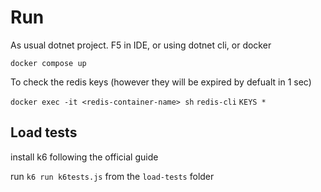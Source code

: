 # Run

As usual dotnet project. F5 in IDE, or using dotnet cli, or docker

`docker compose up`

To check the redis keys (however they will be expired by defualt in 1 sec)

`docker exec -it <redis-container-name> sh`
`redis-cli`
`KEYS *`

## Load tests

install k6 following the official guide

run `k6 run k6tests.js` from the `load-tests` folder


